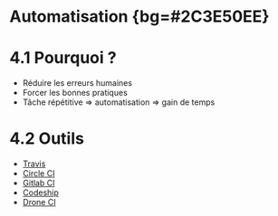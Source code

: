 # Automatisation {bg=#2C3E50EE}

# 4.1 Pourquoi ?

* Réduire les erreurs humaines
* Forcer les bonnes pratiques
* Tâche répétitive => automatisation => gain de temps

# 4.2 Outils

* [Travis](https://travis-ci.com/)
* [Circle CI](https://circleci.com/)
* [Gitlab CI](https://about.gitlab.com/product/continuous-integration/)
* [Codeship](https://codeship.com/)
* [Drone CI](https://drone.io/)
